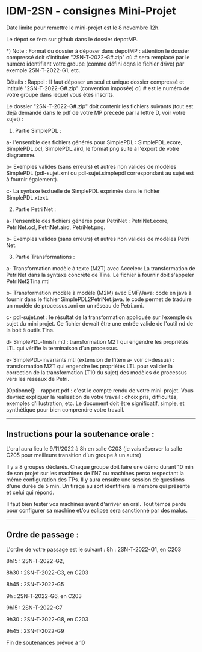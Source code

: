 # IDM-2SN - consignes Mini-Projet

Date limite pour remettre le mini-projet est le 8 novembre 12h. 

Le dépot se fera sur github dans le dossier depotMP. 


*) Note  : Format du dossier à déposer dans depotMP : attention le dossier compressé doit s'intituler "2SN-T-2022-G#.zip" où # sera remplacé par le numéro identifiant votre groupe (comme défini dqns le fichier drive) par exemple 2SN-T-2022-G1, etc. 


Détails : 
Rappel : Il faut déposer un seul et unique dossier compressé et intitulé "2SN-T-2022-G#.zip" (convention imposée) où # est le numéro de votre groupe dans lequel vous êtes inscrits. 


Le dossier "2SN-T-2022-G#.zip" doit contenir les fichiers suivants (tout est déjà demandé dans le pdf de votre MP précédé par la lettre D, voir votre sujet) :


1)  Partie SimplePDL :

a- l'ensemble des fichiers générés pour SimplePDL : SimplePDL.ecore, SimplePDL.ocl, SimplePDL.aird, le format png suite à l'export de votre diagramme. 

b- Exemples valides (sans erreurs) et autres non valides de modèles SimplePDL (pdl-sujet.xmi ou pdl-sujet.simplepdl correspondant au sujet est à fournir également).

c- La syntaxe textuelle de SimplePDL exprimée dans le fichier SimplePDL.xtext.


2) Partie Petri Net :

a- l'ensemble des fichiers générés pour PetriNet : PetriNet.ecore, PetriNet.ocl, PetriNet.aird, PetriNet.png. 

b- Exemples valides (sans erreurs) et autres non valides de modèles Petri Net. 


3) Partie Transformations : 

a- Transformation modèle à texte (M2T) avec Acceleo: La transformation de PetriNet dans la syntaxe concrète de Tina. Le fichier à fournir doit s'appeler PetriNet2Tina.mtl

b- Transformation modèle à modèle (M2M) avec EMF/Java: code en java à fournir dans le fichier  SimplePDL2PetriNet.java. le code permet de traduire un modèle de processus.xmi en un réseau de Petri.xmi.

c- pdl-sujet.net : le résultat de la transformation appliquée sur l’exemple du sujet du mini projet. Ce fichier devrait être une entrée valide de l'outil nd de la boit à outils Tina. 

d- SimplePDL-finish.mtl : transformation M2T qui engendre les propriétés LTL qui vérifie la terminaison d’un processus. 

e- SimplePDL-invariants.mtl (extension de l'item a- voir ci-dessus) : transformation M2T qui engendre les propriétés LTL pour valider la correction de la transformation (T10 du sujet) des modèles de processus vers les réseaux de Petri.


[Optionnel]: - rapport.pdf : c'est le compte rendu de votre mini-projet. Vous devriez expliquer la réalisation de votre travail : choix pris, difficultés, exemples d'illustration, etc. Le document doit être significatif, simple, et synthétique pour bien comprendre votre travail. 






---------------------------------------
Instructions pour la soutenance orale : 
---------------------------------------
L'oral aura lieu le 9/11/2022 à 8h en salle C203 (je vais réserver la salle C205 pour meilleure transition d'un groupe à un autre)

Il y a 8 groupes déclarés. Chaque groupe doit faire une démo durant 10 min de son projet sur les machines de l'N7 ou machines perso respectant la même configuration des TPs. Il y aura ensuite une session de questions d'une durée de 5 min. Un tirage au sort identifiera le membre qui présente et celui qui répond. 


Il faut bien tester vos machines avant d'arriver en oral. Tout temps perdu pour configurer sa machine et/ou eclipse sera sanctionné par des malus. 




------------------
Ordre de passage : 
------------------
L'ordre de votre passage est le suivant : 
8h    : 2SN-T-2022-G1, en C203

8h15  : 2SN-T-2022-G2, 

8h30  : 2SN-T-2022-G3, en C203

8h45  : 2SN-T-2022-G5

9h    : 2SN-T-2022-G6, en C203

9h15  : 2SN-T-2022-G7

9h30  : 2SN-T-2022-G8, en C203

9h45  : 2SN-T-2022-G9

Fin de soutenances prévue à 10

